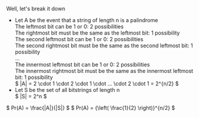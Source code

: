 Well, let's break it down

<ul>
    <li> Let A be the event that a string of length n is a palindrome <br/> 
    The leftmost bit can be 1 or 0: 2 possibilities <br/> 
    The rightmost bit must be the same as the leftmost bit: 1 possibility <br/> 
    The second leftmost bit can be 1 or 0: 2 possibilities <br/> 
    The second rightmost bit must be the same as the second leftmost bit: 1 possibility <br/> 
    ... <br/> 
    The innermost leftmost bit can be 1 or 0: 2 possibilities <br/> 
    The innermost rightmost bit must be the same as the innermost leftmost bit: 1 possibility <br/> 
    $ |A| = 2 \cdot 1 \cdot 2 \cdot 1 \cdot ... \cdot 2 \cdot 1 = 2^{n/2} $
    <li> Let S be the set of all bitstrings of length n <br/> 
    $ |S| = 2^n $
</ul>
$ Pr(A) = \frac{|A|}{|S|} $ 
$ Pr(A) = {\left( \frac{1}{2} \right)}^{n/2} $
